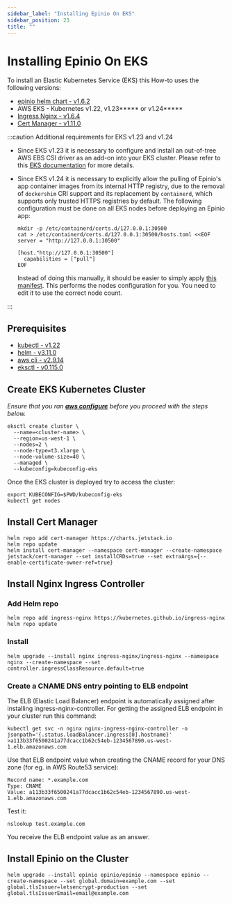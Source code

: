 ```yaml
---
sidebar_label: "Installing Epinio On EKS"
sidebar_position: 23
title: ""
---
```


# Installing Epinio On EKS

To install an Elastic Kubernetes Service (EKS) this How-to uses the following versions:

* [epinio helm chart - v1.6.2](https://github.com/epinio/helm-charts/releases/tag/epinio-1.6.2)
* AWS EKS - Kubernetes v1.22, v1.23***** or v1.24*****
* [Ingress Nginx - v1.6.4](https://kubernetes.github.io/ingress-nginx/)
* [Cert Manager - v1.11.0](https://github.com/cert-manager/cert-manager)

:::caution Additional requirements for EKS v1.23 and v1.24


* Since EKS v1.23 it is necessary to configure and install an out-of-tree AWS EBS CSI driver as an add-on into your EKS cluster. Please refer to this [EKS documentation](https://docs.aws.amazon.com/eks/latest/userguide/ebs-csi.html) for more details.
* Since EKS v1.24 it is necessary to explicitly allow the pulling of Epinio's app container images from its internal HTTP registry, due to the removal of `dockershim` CRI support and its replacement by `containerd`, which supports only trusted HTTPS registries by default. The following configuration must be done on all EKS nodes before deploying an Epinio app:

    ```shell
    mkdir -p /etc/containerd/certs.d/127.0.0.1:30500
    cat > /etc/containerd/certs.d/127.0.0.1:30500/hosts.toml <<EOF
    server = "http://127.0.0.1:30500"

    [host."http://127.0.0.1:30500"]
      capabilities = ["pull"]
    EOF
    ```

    Instead of doing this manually, it should be easier to simply apply [this manifest](https://raw.githubusercontent.com/epinio/epinio/main/scripts/eks-cri-allow-http-registries.yaml). This performs the nodes configuration for you. You need to edit it to use the correct node count.

:::

## Prerequisites

* [kubectl - v1.22](https://kubernetes.io/docs/tasks/tools/)
* [helm - v3.11.0](https://helm.sh/docs/helm/helm_get/)
* [aws cli - v2.9.14](https://docs.aws.amazon.com/cli/latest/userguide/getting-started-install.html)
* [eksctl - v0.115.0](https://docs.aws.amazon.com/eks/latest/userguide/eksctl.html)

## Create EKS Kubernetes Cluster

*Ensure that you ran **[aws configure](https://docs.aws.amazon.com/cli/latest/userguide/cli-configure-quickstart.html)** before you proceed with the steps below.*

```shell
eksctl create cluster \
  --name=<cluster-name> \
  --region=us-west-1 \
  --nodes=2 \
  --node-type=t3.xlarge \
  --node-volume-size=40 \
  --managed \
  --kubeconfig=kubeconfig-eks
```
Once the EKS cluster is deployed try to access the cluster:
```shell
export KUBECONFIG=$PWD/kubeconfig-eks
kubectl get nodes
```

## Install Cert Manager

```shell
helm repo add cert-manager https://charts.jetstack.io
helm repo update
helm install cert-manager --namespace cert-manager --create-namespace jetstack/cert-manager --set installCRDs=true --set extraArgs={--enable-certificate-owner-ref=true}
```

## Install Nginx Ingress Controller

### Add Helm repo

```shell
helm repo add ingress-nginx https://kubernetes.github.io/ingress-nginx
helm repo update
```

### Install

```shell
helm upgrade --install nginx ingress-nginx/ingress-nginx --namespace nginx --create-namespace --set controller.ingressClassResource.default=true
```

### Create a CNAME DNS entry pointing to ELB endpoint

The ELB (Elastic Load Balancer) endpoint is automatically assigned after installing ingress-nginx-controller. For getting the assigned ELB endpoint in your cluster run this command:
```shell
kubectl get svc -n nginx nginx-ingress-nginx-controller -o jsonpath='{.status.loadBalancer.ingress[0].hostname}'
>a113b33f6500241a77dcacc1b62c54eb-1234567890.us-west-1.elb.amazonaws.com
```

Use that ELB endpoint value when creating the CNAME record for your DNS zone (for eg. in AWS Route53 service):

```
Record name: *.example.com
Type: CNAME
Value: a113b33f6500241a77dcacc1b62c54eb-1234567890.us-west-1.elb.amazonaws.com
```

Test it:

```shell
nslookup test.example.com
```

You receive the ELB endpoint value as an answer.

## Install Epinio on the Cluster

```shell
helm upgrade --install epinio epinio/epinio --namespace epinio --create-namespace --set global.domain=example.com --set global.tlsIssuer=letsencrypt-production --set global.tlsIssuerEmail=email@example.com
```

